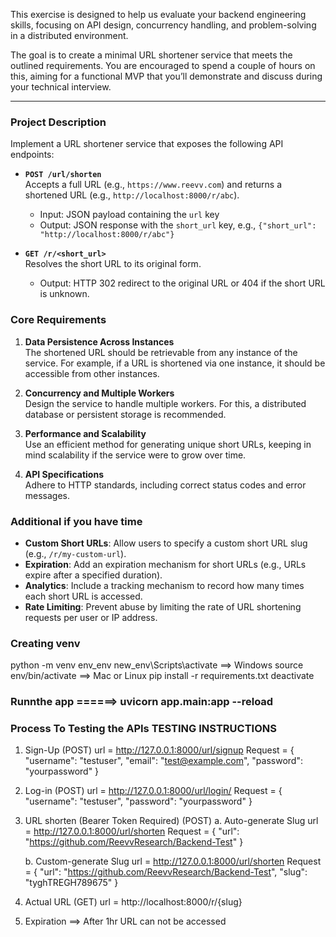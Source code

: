 This exercise is designed to help us evaluate your backend engineering skills, focusing on API design, concurrency handling, and problem-solving in a distributed environment.

The goal is to create a minimal URL shortener service that meets the outlined requirements. You are encouraged to spend a couple of hours on this, aiming for a functional MVP that you’ll demonstrate and discuss during your technical interview.

---

### **Project Description**

Implement a URL shortener service that exposes the following API endpoints:

- **`POST /url/shorten`**  
  Accepts a full URL (e.g., `https://www.reevv.com`) and returns a shortened URL (e.g., `http://localhost:8000/r/abc`).  
  - Input: JSON payload containing the `url` key
  - Output: JSON response with the `short_url` key, e.g., `{"short_url": "http://localhost:8000/r/abc"}`

- **`GET /r/<short_url>`**  
  Resolves the short URL to its original form.  
  - Output: HTTP 302 redirect to the original URL or 404 if the short URL is unknown.

### **Core Requirements**

1. **Data Persistence Across Instances**  
   The shortened URL should be retrievable from any instance of the service. For example, if a URL is shortened via one instance, it should be accessible from other instances. 

2. **Concurrency and Multiple Workers**  
   Design the service to handle multiple workers. For this, a distributed database or persistent storage is recommended.

3. **Performance and Scalability**  
   Use an efficient method for generating unique short URLs, keeping in mind scalability if the service were to grow over time.

4. **API Specifications**  
   Adhere to HTTP standards, including correct status codes and error messages.

### **Additional if you have time**

- **Custom Short URLs**: Allow users to specify a custom short URL slug (e.g., `/r/my-custom-url`).
- **Expiration**: Add an expiration mechanism for short URLs (e.g., URLs expire after a specified duration).
- **Analytics**: Include a tracking mechanism to record how many times each short URL is accessed.
- **Rate Limiting**: Prevent abuse by limiting the rate of URL shortening requests per user or IP address.

### **Creating venv**

python -m venv env_env
new_env\Scripts\activate ==> Windows
source env/bin/activate ==> Mac or Linux
pip install -r requirements.txt
deactivate

### **Runnthe app** ======> uvicorn app.main:app --reload

### **Process To Testing the APIs TESTING INSTRUCTIONS**

1. Sign-Up (POST)
   url = http://127.0.0.1:8000/url/signup
   Request = {
        "username": "testuser",
        "email": "test@example.com",
        "password": "yourpassword"
    }

2. Log-in (POST)
   url = http://127.0.0.1:8000/url/login/
   Request = {
        "username": "testuser",
        "password": "yourpassword"
    }

3. URL shorten (Bearer Token Required) (POST)
   a. Auto-generate Slug
      url = http://127.0.0.1:8000/url/shorten
      Request = {
        "url": "https://github.com/ReevvResearch/Backend-Test"
      }

   b. Custom-generate Slug
      url = http://127.0.0.1:8000/url/shorten
      Request = {
        "url": "https://github.com/ReevvResearch/Backend-Test",
        "slug": "tyghTREGH789675"
      }

4. Actual URL (GET)
   url = http://localhost:8000/r/{slug}

5. Expiration ==> After 1hr URL can not be accessed 
